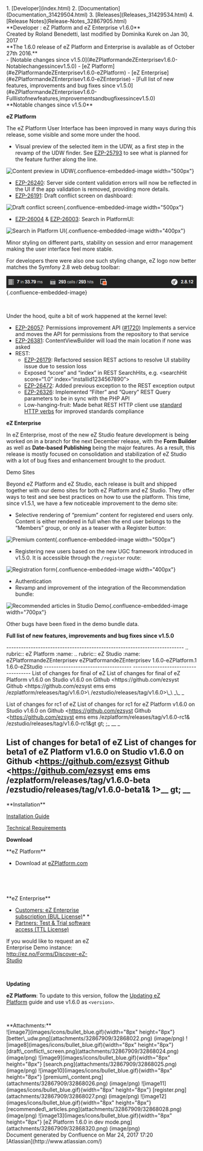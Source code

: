 <div id="page">
<div id="main" class="aui-page-panel">
<div id="main-header">
<div id="breadcrumb-section">
1.  [Developer](index.html)
2.  [Documentation](Documentation_31429504.html)
3.  [Releases](Releases_31429534.html)
4.  [Release Notes](Release-Notes_32867905.html)

</div>
**Developer : eZ Platform and eZ Enterprise v1.6.0**

</div>
<div id="content" class="view">
<div class="page-metadata">
Created by Roland Benedetti, last modified by Dominika Kurek on Jan 30,
2017

</div>
<div id="main-content" class="wiki-content group">
<div class="contentLayout2">
<div class="columnLayout two-right-sidebar"
data-layout="two-right-sidebar">
<div class="cell normal" data-type="normal">
<div class="innerCell">
**The 1.6.0 release of eZ Platform and Enterprise is available as of
October 27th 2016.**

<div class="toc-macro rbtoc1490376008089">
-   [Notable changes
    since v1.5.0](#eZPlatformandeZEnterprisev1.6.0-Notablechangessincev1.5.0)
    -   [eZ Platform](#eZPlatformandeZEnterprisev1.6.0-eZPlatform)
    -   [eZ Enterprise](#eZPlatformandeZEnterprisev1.6.0-eZEnterprise)
-   [Full list of new features, improvements and bug fixes since
    v1.5.0](#eZPlatformandeZEnterprisev1.6.0-Fulllistofnewfeatures,improvementsandbugfixessincev1.5.0)

</div>
**Notable changes since v1.5.0**

**eZ Platform**

The eZ Platform User Interface has been improved in many ways during
this release, some visible and some more under the hood.

-   Visual preview of the selected item in the UDW, as a first step in
    the revamp of the UDW finder. See
    [EZP-25793](https://jira.ez.no/browse/EZP-25793) to see what is
    planned for the feature further along the line.

![Content preview in
UDW](attachments/32867909/32868022.png){.confluence-embedded-image
width="500px"}

-   [EZP-26240](https://jira.ez.no/browse/EZP-26240): Server side
    content validation errors will now be reflected in the UI if the app
    validation is removed, providing more details.
-   [EZP-26191](https://jira.ez.no/browse/EZP-26191): Draft conflict
    screen on dashboard:

![Draft conflict
screen](attachments/32867909/32868024.png){.confluence-embedded-image
width="500px"}

-   [EZP-26004](https://jira.ez.no/browse/EZP-26004) &
    [EZP-26003](https://jira.ez.no/browse/EZP-26003): Search in
    PlatformUI:

![Search in Platform
UI](attachments/32867909/32868025.png){.confluence-embedded-image
width="400px"}

Minor styling on different parts, stability on session and error
management making the user interface feel more stable.

For developers there were also one such styling change, eZ logo now
better matches the Symfony 2.8 web debug toolbar:

![image3](attachments/32867909/32868320.png){.confluence-embedded-image}

 

Under the hood, quite a bit of work happened at the kernel level:

-   [EZP-26057](https://jira.ez.no/browse/EZP-26057): Permissions
    improvement API
    ([\#1720](https://github.com/ezsystems/ezpublish-kernel/pull/1720)) Implements
    a service and moves the API for permissions from the repository to
    that service
-   [EZP-26381](https://jira.ez.no/browse/EZP-26381): ContentViewBuilder
    will load the main location if none was asked
-   REST:
    -   [EZP-26179](https://jira.ez.no/browse/EZP-26179): Refactored
        session REST actions to resolve UI stability issue due to
        session loss
    -   Exposed “score” and “index” in REST SearchHits, e.g.
        &lt;searchHit score=“1.0” index=“installid1234567890”&gt;
    -   [EZP-26472](https://jira.ez.no/browse/EZP-26472): Added previous
        exception to the REST exception output
    -   [EZP-26326](https://jira.ez.no/browse/EZP-26326): Implemented
        “Filter” and “Query” REST Query parameters to be in sync with
        the PHP API
    -   Low-hanging-fruit: Made behat REST HTTP client use [standard
        HTTP
        verbs](http://restful-api-design.readthedocs.io/en/latest/methods.html)
        for improved standards compliance

**eZ Enterprise**

In eZ Enterprise, most of the new eZ Studio feature development is being
worked on in a branch for the next December release, with the **Form
Builder** as well as **Date-based Publishing** being the major features.
As a result, this release is mostly focused on consolidation and
stabilization of eZ Studio with a lot of bug fixes and enhancement
brought to the product.

Demo Sites

Beyond eZ Platform and eZ Studio, each release is built and shipped
together with our demo sites for both eZ Platform and eZ Studio. They
offer ways to test and see best practices on how to use the platform.
This time, since v1.5.1, we have a few noticeable improvement to the
demo site:

-   Selective rendering of “premium” content for registered end
    users only. Content is either rendered in full when the end user
    belongs to the “Members” group, or only as a teaser with a Register
    button:

![Premium
content](attachments/32867909/32868026.png){.confluence-embedded-image
width="500px"}

-   Registering new users based on the new UGC framework introduced
    in v1.5.0. It is accessible through the `/register` route:

![Registration
form](attachments/32867909/32868027.png){.confluence-embedded-image
width="400px"}

-   Authentication
-   Revamp and improvement of the integration of the Recommendation
    bundle:

![Recommended articles in Studio
Demo](attachments/32867909/32868028.png){.confluence-embedded-image
width="700px"}

Other bugs have been fixed in the demo bundle data.

**Full list of new features, improvements and bug fixes since v1.5.0**

<div class="table-wrap">
  -------------------------------------------------------------------------
  .. rubric:: eZ Platform :name:       .. rubric:: eZ Studio :name:
  eZPlatformandeZEnterprisev           eZPlatformandeZEnterprisev
  1.6.0-eZPlatform.1                   1.6.0-eZStudio
  ------------------------------------ ------------------------------------
  List of changes for final of eZ      List of changes for final of eZ
  Platform v1.6.0 on                   Studio v1.6.0 on
  Github &lt;https://github.com/ezsyst Github &lt;https://github.com/ezsyst
  ems                                  ems
  /ezplatform/releases/tag/v1.6.0&gt;\ /ezstudio/releases/tag/v1.6.0&gt;\_\
  _\_                                  _

  List of changes for rc1 of eZ        List of changes for rc1 for eZ
  Platform v1.6.0 on                   Studio v1.6.0 on
  Github &lt;https://github.com/ezsyst Github &lt;https://github.com/ezsyst
  ems                                  ems
  /ezplatform/releases/tag/v1.6.0-rc1& /ezstudio/releases/tag/v1.6.0-rc1&gt
  gt;                                  ;\_
  \_\_                                 \_

  List of changes for beta1 of eZ      List of changes for beta1 of eZ
  Platform v1.6.0 on                   Studio v1.6.0 on
  Github &lt;https://github.com/ezsyst Github &lt;https://github.com/ezsyst
  ems                                  ems
  /ezplatform/releases/tag/v1.6.0-beta /ezstudio/releases/tag/v1.6.0-beta1&
  1&gt;\_\_                            gt;
                                       \_\_
  -------------------------------------------------------------------------

</div>
</div>
</div>
<div class="cell aside" data-type="aside">
<div class="innerCell">
**Installation**

[Installation
Guide](https://doc.ez.no/display/DEVELOPER/Step+1%3A+Installation)

[Technical Requirements](31429536.html)

**Download**

<div class="columnMacro"
style="width:50%;min-width:50%;max-width:50%;">
**eZ Platform**

-   Download at [eZPlatform.com](http://ezplatform.com/#download)

</div>
 

 

<div class="columnMacro"
style="width:50%;min-width:50%;max-width:50%;">
**eZ Enterprise**

-   [Customers: eZ Enterprise subscription
    (BUL License)](https://support.ez.no/Downloads)\* \*
-   [Partners: Test & Trial software access
    (TTL License)](https://support.ez.no/Downloads)

If you would like to request an eZ Enterprise Demo instance:
<http://ez.no/Forms/Discover-eZ-Studio>

</div>
 

**Updating**

**eZ Platform**: To update to this version, follow the [Updating eZ
Platform](https://doc.ez.no/display/DEVELOPER/Updating+eZ+Platform) guide
and use v1.6.0 as `<version>`.

 

</div>
</div>
</div>
</div>
</div>
<div class="pageSection group">
<div class="pageSectionHeader">
**Attachments:**

</div>
<div class="greybox" align="left">
![image7](images/icons/bullet_blue.gif){width="8px" height="8px"}
[better\_udw.png](attachments/32867909/32868022.png) (image/png)
![image8](images/icons/bullet_blue.gif){width="8px" height="8px"}
[draft\_conflict\_screen.png](attachments/32867909/32868024.png)
(image/png) ![image9](images/icons/bullet_blue.gif){width="8px"
height="8px"} [search.png](attachments/32867909/32868025.png)
(image/png) ![image10](images/icons/bullet_blue.gif){width="8px"
height="8px"} [premium\_content.png](attachments/32867909/32868026.png)
(image/png) ![image11](images/icons/bullet_blue.gif){width="8px"
height="8px"} [register.png](attachments/32867909/32868027.png)
(image/png) ![image12](images/icons/bullet_blue.gif){width="8px"
height="8px"}
[recommended\_articles.png](attachments/32867909/32868028.png)
(image/png) ![image13](images/icons/bullet_blue.gif){width="8px"
height="8px"} [eZ Platform 1.6.0 in dev
mode.png](attachments/32867909/32868320.png) (image/png)

</div>
</div>
</div>
</div>
<div id="footer" role="contentinfo">
<div class="section footer-body">
Document generated by Confluence on Mar 24, 2017 17:20

<div id="footer-logo">
[Atlassian](http://www.atlassian.com/)

</div>
</div>
</div>
</div>

